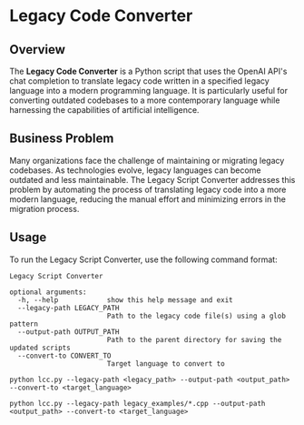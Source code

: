 # Legacy Code Converter

## Overview
The **Legacy Code Converter** is a Python script that uses the OpenAI API's chat completion to translate legacy code written in a specified legacy language into a modern programming language. It is particularly useful for converting outdated codebases to a more contemporary language while harnessing the capabilities of artificial intelligence.

## Business Problem
Many organizations face the challenge of maintaining or migrating legacy codebases. As technologies evolve, legacy languages can become outdated and less maintainable. The Legacy Script Converter addresses this problem by automating the process of translating legacy code into a more modern language, reducing the manual effort and minimizing errors in the migration process.

## Usage
To run the Legacy Script Converter, use the following command format:

```shell
Legacy Script Converter

optional arguments:
  -h, --help            show this help message and exit
  --legacy-path LEGACY_PATH
                        Path to the legacy code file(s) using a glob pattern
  --output-path OUTPUT_PATH
                        Path to the parent directory for saving the updated scripts
  --convert-to CONVERT_TO
                        Target language to convert to
```


```shell
python lcc.py --legacy-path <legacy_path> --output-path <output_path> --convert-to <target_language>
```

```shell
python lcc.py --legacy-path legacy_examples/*.cpp --output-path <output_path> --convert-to <target_language>
```

